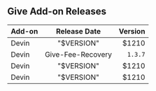 ## Give Add-on Releases

| Add-on   |      Release Date |  Version |
|:----------|:-------------:|------:|
| Devin |  "$VERSION" | $1210 |
| Devin | Give-Fee-Recovery | `1.3.7` |
| Devin |  "$VERSION" | $1210 |
| Devin |  "$VERSION" | $1210 |
